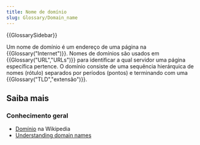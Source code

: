 ```yaml
---
title: Nome de domínio
slug: Glossary/Domain_name
---
```


{{GlossarySidebar}}

Um nome de domínio é um endereço de uma página na {{Glossary("Internet")}}. Nomes de domínios são usados em {{Glossary("URL","URLs")}} para identificar a qual servidor uma página específica pertence. O domínio consiste de uma sequência hierárquica de nomes (rótulo) separados por períodos (pontos) e terminando com uma {{Glossary("TLD","extensão")}}.

## Saiba mais

### Conhecimento geral

- [Domínio](https://pt.wikipedia.org/wiki/Domínio) na Wikipedia
- [Understanding domain names](/en-US/docs/Learn/Common_questions/Web_mechanics/What_is_a_domain_name)

